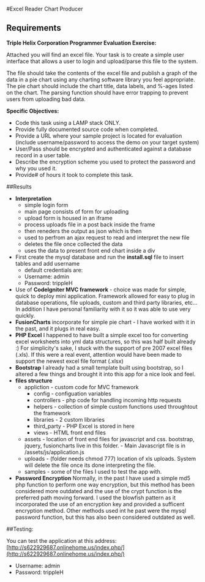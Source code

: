 #Excel Reader Chart Producer


## Requirements

**Triple Helix Corporation Programmer Evaluation Exercise:**

Attached you will find an excel file.  Your task is to create a simple user interface 
that allows a user to login and upload/parse this file to the system.
 
The file should take the contents of the excel file and publish a graph
of the data in a pie chart using any charting software library you feel
appropriate.  The pie chart should include the chart title, data labels, 
and %-ages listed on the chart.  The parsing function should have error 
trapping to prevent users from uploading bad data.
 
**Specific Objectives:**


* Code this task using a LAMP stack ONLY.
* Provide fully documented source code when completed.
* Provide a URL where your sample project is located for evaluation
(include username/password to access the demo on your target system)  
* User/Pass should be encrypted and authenticated against a database 
record in a user table.
* Describe the encryption scheme you used to protect the password and
why you used it.
* Provide# of hours it took to complete this task.


##Results
* **Interpretation**
	* simple login form
	* main page consists of form for uploading
	* upload form is housed in an iframe
	* process uploads file in a post back inside the frame
	* then reneders the output as json which is then
	* used to perfrom an ajax request to read and interpret the new file
	* deletes the file once collected the data
	* uses the data to present front end chart inside a div
* First create the mysql database and run the **install.sql** file to insert tables and add username
	* default credentials are:
	* Username: admin
	* Password: trippleH	
* Use of **CodeIgniter MVC framework** - choice was made for simple, quick to deploy mini application.  Framework allowed for easy to plug in database operations, file uploads, custom and third party libraries, etc...  In addition I have personal familiarity with it so it was able to use very quickly.
* **FusionCharts** incorporate for simple pie chart - I have worked with it in the past, and it plugs in real easy.
* **PHP Excel** I happened to have built a simple excel too for converting excel worksheets into yml data structures, so this was half built already :) For simplicity's sake, I stuck with the support of pre 2007 excel files (.xls).  If this were a real event, attention would have been made to support the newest excel file format (.xlsx)
* **Bootstrap** I already had a small template built using bootstrap, so I altered a few things and brought it into this app for a nice look and feel.
* **files structure** 
	* appliction - custom code for MVC framework
		*  config - configuation variables
		*  controllers - php code for handling incoming http requests
		*  helpers - collection of simple custom functions used throughtout the framework
		*  libraries - 2 custom libraries 
		*  third_party - PHP Excel is stored in here
		*  views - HTML front end files
	*  assets - location of front end files for javascript and css.  bootstrap, jquery, fusioncharts live in this folder. - Main Javascript file is in /assets/js/application.js  
	*  uploads - (folder needs chmod 777) location of xls uploads.  System will delete the file once its done interpreting the file.
	*  samples - some of the files I used to test the app with.  
*  **Password Encryption** Normally, in the past I have used a simple md5 php function to perform one way encryption, but this method has been considered more outdated and the use of the crypt function is the preferred path moving forward.  I used the blowfish pattern as it incorporated the use of an encryption key and provided a sufficent encryption method.  Other methods used int he past were the mysql password function, but this has also been considered outdated as well.

##Testing:

You can test the application at this address:
[http://s622929687.onlinehome.us/index.php/](http://s622929687.onlinehome.us/index.php/)

* Username: admin
* Password: trippleH	